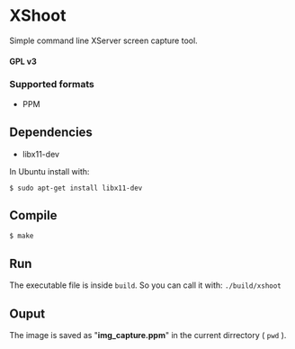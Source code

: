 # XShoot

Simple command line XServer screen capture tool.

#### GPL v3 

### Supported formats

 - PPM

## Dependencies

 - libx11-dev

In Ubuntu install with:

```$ sudo apt-get install libx11-dev```

## Compile

```$ make```

## Run

The executable file is inside ```build```. So you can call it with: ```./build/xshoot```

## Ouput

The image is saved as "**img_capture.ppm**" in the current dirrectory ( ```pwd``` ).
